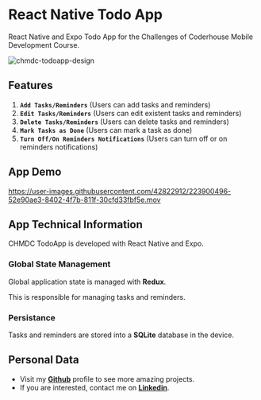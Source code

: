 # React Native Todo App

React Native and Expo Todo App for the Challenges of Coderhouse Mobile Development Course.

![chmdc-todoapp-design](https://user-images.githubusercontent.com/42822912/223900474-92ec1d71-1145-4402-bb5d-7d7ac142f86f.jpg)

## Features

1. **`Add Tasks/Reminders`** (Users can add tasks and reminders)
2. **`Edit Tasks/Reminders`** (Users can edit existent tasks and reminders)
3. **`Delete Tasks/Reminders`** (Users can delete tasks and reminders)
4. **`Mark Tasks as Done`** (Users can mark a task as done)
5. **`Turn Off/On Reminders Notifications`** (Users can turn off or on reminders notifications)

## App Demo

https://user-images.githubusercontent.com/42822912/223900496-52e90ae3-8402-4f7b-811f-30cfd33fbf5e.mov

## App Technical Information

CHMDC TodoApp is developed with React Native and Expo.

### Global State Management

Global application state is managed with **Redux**.

This is responsible for managing tasks and reminders.

### Persistance

Tasks and reminders are stored into a **SQLite** database in the device.

## Personal Data

- Visit my [**Github**](https://github.com/mathiramilo) profile to see more amazing projects.
- If you are interested, contact me on [**Linkedin**](https://www.linkedin.com/in/mathias-ramilo).
